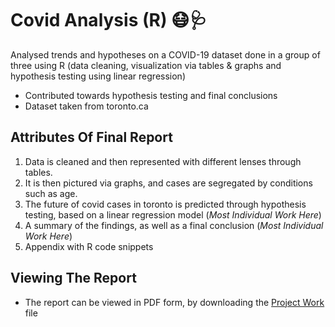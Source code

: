 # Covid Analysis (R) 😷🩺

Analysed trends and hypotheses on a COVID-19 dataset done in a group of three using R (data cleaning, visualization via tables & graphs and hypothesis testing using linear regression)

- Contributed towards hypothesis testing and final conclusions
- Dataset taken from toronto.ca

## Attributes Of Final Report

1. Data is cleaned and then represented with different lenses through tables.
2. It is then pictured via graphs, and cases are segregated by conditions such as age.
3. The future of covid cases in toronto is predicted through hypothesis testing, based on a linear regression model (*Most Individual Work Here*)
4. A summary of the findings, as well as a final conclusion (*Most Individual Work Here*)
5. Appendix with R code snippets

## Viewing The Report

- The report can be viewed in PDF form, by downloading the [Project Work](https://github.com/faizannaseerr/CovidAnalysis/blob/main/Project%20Work.pdf) file
